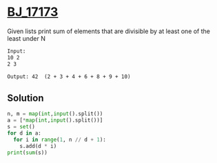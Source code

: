 # [BJ_17173](https://acmicpc.net/problem/17173)

Given lists print sum of elements that are divisible by at least one of the least under N

```txt
Input:
10 2
2 3

Output: 42  (2 + 3 + 4 + 6 + 8 + 9 + 10)
```

## Solution

```py
n, m = map(int,input().split())
a = [*map(int,input().split())]
s = set()
for d in a:
  for i in range(1, n // d + 1):
    s.add(d * i)
print(sum(s))
```
